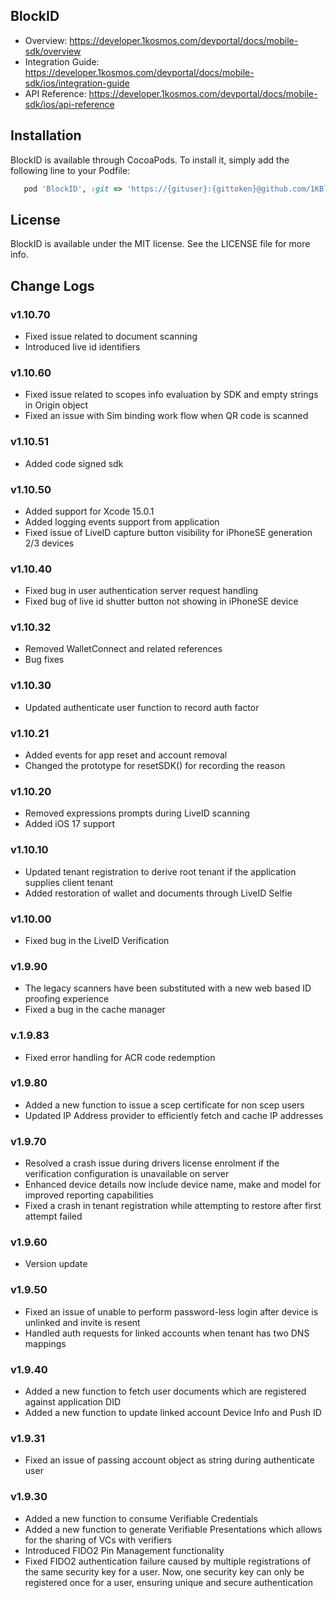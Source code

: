 ## BlockID

- Overview: https://developer.1kosmos.com/devportal/docs/mobile-sdk/overview 
- Integration Guide: https://developer.1kosmos.com/devportal/docs/mobile-sdk/ios/integration-guide
- API Reference: https://developer.1kosmos.com/devportal/docs/mobile-sdk/ios/api-reference

## Installation

BlockID is available through CocoaPods. To install it, simply add the following line to your Podfile:

```ruby
   pod 'BlockID', :git => 'https://{gituser}:{gittoken}@github.com/1KBlockID/ios-blockidsdk.git', :tag => '1.10.70'
```

## License

BlockID is available under the MIT license. See the LICENSE file for more info.

## Change Logs

### v1.10.70
- Fixed issue related to document scanning
- Introduced live id identifiers

### v1.10.60
- Fixed issue related to scopes info evaluation by SDK and empty strings in Origin object
- Fixed an issue with Sim binding work flow when QR code is scanned

### v1.10.51
- Added code signed sdk

### v1.10.50
- Added support for Xcode 15.0.1
- Added logging events support from application 
- Fixed issue of LiveID capture button visibility for iPhoneSE generation 2/3 devices

### v1.10.40
- Fixed bug in user authentication server request handling
- Fixed bug of live id shutter button not showing in iPhoneSE device

### v1.10.32
- Removed WalletConnect and related references
- Bug fixes

### v1.10.30
- Updated authenticate user function to record auth factor

### v1.10.21
- Added events for app reset and account removal
- Changed the prototype for resetSDK() for recording the reason

### v1.10.20
- Removed expressions prompts during LiveID scanning
- Added iOS 17 support

### v1.10.10
- Updated tenant registration to derive root tenant if the application supplies client tenant
- Added restoration of wallet and documents through LiveID Selfie

### v1.10.00
- Fixed bug in the LiveID Verification 

### v1.9.90
- The legacy scanners have been substituted with a new web based ID proofing experience
- Fixed a bug in the cache manager

### v.1.9.83
- Fixed error handling for ACR code redemption

### v1.9.80
- Added a new function to issue a scep certificate for non scep users
- Updated IP Address provider to efficiently fetch and cache IP addresses

### v1.9.70
- Resolved a crash issue during drivers license enrolment if the verification configuration is unavailable on server
- Enhanced device details now include device name, make and model for improved reporting capabilities
- Fixed a crash in tenant registration while attempting to restore after first attempt failed

### v1.9.60
- Version update

### v1.9.50
- Fixed an issue of unable to perform password-less login after device is unlinked and invite is resent
- Handled auth requests for linked accounts when tenant has two DNS mappings

### v1.9.40
- Added a new function to fetch user documents which are registered against application DID
- Added a new function to update linked account Device Info and Push ID

### v1.9.31
- Fixed an issue of passing account object as string during authenticate user

### v1.9.30
- Added a new function to consume Verifiable Credentials
- Added a new function to generate Verifiable Presentations which allows for the sharing of VCs with verifiers
- Introduced FIDO2 Pin Management functionality
- Fixed FIDO2 authentication failure caused by multiple registrations of the same security key for a user. Now, one security key can only be registered once for a user, ensuring unique and secure authentication
